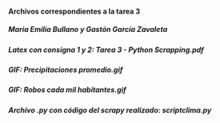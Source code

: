 #### Archivos correspondientes a la tarea 3
##### Maria Emilia Bullano y Gastón García Zavaleta

##### __Latex con consigna 1 y 2__: Tarea 3 - Python Scrapping.pdf
##### __GIF__: Precipitaciones promedio.gif
##### __GIF__: Robos cada mil habitantes.gif
##### __Archivo .py con código del scrapy realizado__: scriptclima.py



